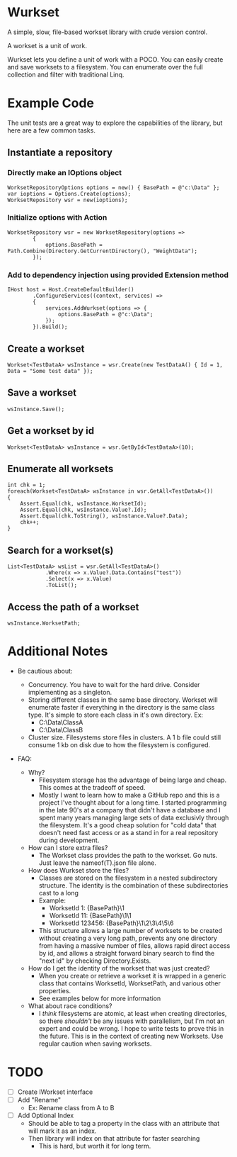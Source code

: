 # Wurkset
A simple, slow, file-based workset library with crude version control.

A workset is a unit of work.

Wurkset lets you define a unit of work with a POCO.  You can easily create and save worksets to a filesystem.  You can enumerate over the full collection and filter with traditional Linq.

# Example Code
The unit tests are a great way to explore the capabilities of the library, but here are a few common tasks.
## Instantiate a repository
### Directly make an IOptions object
```
WorksetRepositoryOptions options = new() { BasePath = @"c:\Data" };
var ioptions = Options.Create(options);
WorksetRepository wsr = new(ioptions);
```
### Initialize options with Action
```
WorksetRepository wsr = new WorksetRepository(options =>
        {
            options.BasePath = Path.Combine(Directory.GetCurrentDirectory(), "WeightData");
        });
```
### Add to dependency injection using provided Extension method
```
IHost host = Host.CreateDefaultBuilder()
        .ConfigureServices((context, services) =>
        {
            services.AddWurkset(options => {
                options.BasePath = @"c:\Data";
            });
        }).Build();
```
## Create a workset
```
Workset<TestDataA> wsInstance = wsr.Create(new TestDataA() { Id = 1, Data = "Some test data" });
```
## Save a workset
```
wsInstance.Save();
```
## Get a workset by id
```
Workset<TestDataA> wsInstance = wsr.GetById<TestDataA>(10);
```
## Enumerate all worksets
```
int chk = 1;
foreach(Workset<TestDataA> wsInstance in wsr.GetAll<TestDataA>())
{
    Assert.Equal(chk, wsInstance.WorksetId);
    Assert.Equal(chk, wsInstance.Value?.Id);
    Assert.Equal(chk.ToString(), wsInstance.Value?.Data);
    chk++;
}
```
## Search for a workset(s)
```
List<TestDataA> wsList = wsr.GetAll<TestDataA>()
            .Where(x => x.Value?.Data.Contains("test"))
            .Select(x => x.Value)
            .ToList();
```
## Access the path of a workset
```
wsInstance.WorksetPath;
```
# Additional Notes
* Be cautious about:
	* Concurrency.  You have to wait for the hard drive.  Consider implementing as a singleton.
	* Storing different classes in the same base directory.  Workset will enumerate faster if everything in the directory is the same class type.  It's simple to store each class in it's own directory.  Ex:
		* C:\Data\ClassA
		* C:\Data\ClassB
	* Cluster size. Filesystems store files in clusters.  A 1 b file could still consume 1 kb on disk due to how the filesystem is configured.
	
* FAQ:
 	* Why?
 		* Filesystem storage has the advantage of being large and cheap.  This comes at the tradeoff of speed.
 		* Mostly I want to learn how to make a GitHub repo and this is a project I've thought about for a long time.  I started programming in the late 90's at a company that didn't have a database and I spent many years managing large sets of data exclusivly through the filesystem.  It's a good cheap solution for "cold data" that doesn't need fast access or as a stand in for a real repository during development.
	* How can I store extra files?
		* The Workset class provides the path to the workset.  Go nuts.  Just leave the nameof(T).json file alone.
	* How does Wurkset store the files?
		* Classes are stored on the filesystem in a nested subdirectory structure.  The identity is the combination of these subdirectories cast to a long
		* Example:
			* WorksetId 1: {BasePath}\1
			* WorksetId 11: {BasePath}\1\1
			* WorksetId 123456: {BasePath}\1\2\3\4\5\6
		* This structure allows a large number of worksets to be created without creating a very long path, prevents any one directory from having a massive number of files, allows rapid direct access by id, and allows a straight forward binary search to find the "next id" by checking Directory.Exists.
	* How do I get the identity of the workset that was just created?
		* When you create or retrieve a workset it is wrapped in a generic class that contains WorksetId, WorksetPath, and various other properties.
		* See examples below for more information
	* What about race conditions?
		* I *think* filesystems are atomic, at least when creating directories, so there *shouldn't* be any issues with parallelism, but I'm not an expert and could be wrong.  I hope to write tests to prove this in the future.  This is in the context of creating new Worksets.  Use regular caution when saving worksets.


# TODO
* [ ] Create IWorkset interface
* [ ] Add "Rename"
	* Ex: Rename class from A to B
* [ ] Add Optional Index
	* Should be able to tag a property in the class with an attribute that will mark it as an index.
	* Then library will index on that attribute for faster searching
		* This is hard, but worth it for long term.
